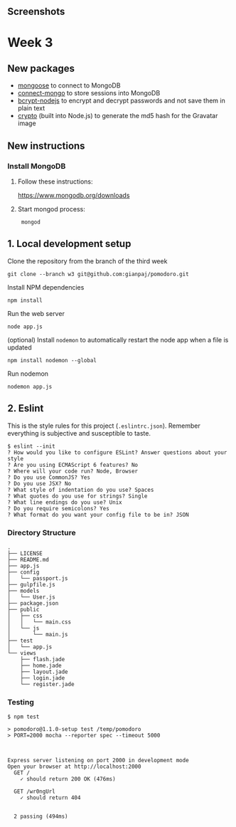 ## Screenshots



# Week 3

## New packages

- [mongoose](http://mongoosejs.com/docs/guide.html) to connect to MongoDB
- [connect-mongo](https://github.com/kcbanner/connect-mongo) to store sessions into MongoDB
- [bcrypt-nodejs](https://www.npmjs.com/package/bcrypt-nodejs) to encrypt and decrypt passwords and not save them in plain text
- [crypto](https://nodejs.org/api/crypto.html) (built into Node.js) to generate the md5 hash for the Gravatar image

## New instructions

### Install MongoDB

1. Follow these instructions:
  
    https://www.mongodb.org/downloads

2. Start mongod process:

        mongod

## 1. Local development setup

Clone the repository from the branch of the third week

    git clone --branch w3 git@github.com:gianpaj/pomodoro.git

Install NPM dependencies

    npm install

Run the web server

    node app.js

(optional) Install `nodemon` to automatically restart the node app when a file is updated

    npm install nodemon --global

Run nodemon

    nodemon app.js

## 2. Eslint

This is the style rules for this project (`.eslintrc.json`). Remember everything is subjective and susceptible to taste.

```
$ eslint --init
? How would you like to configure ESLint? Answer questions about your style
? Are you using ECMAScript 6 features? No
? Where will your code run? Node, Browser
? Do you use CommonJS? Yes
? Do you use JSX? No
? What style of indentation do you use? Spaces
? What quotes do you use for strings? Single
? What line endings do you use? Unix
? Do you require semicolons? Yes
? What format do you want your config file to be in? JSON
```

### Directory Structure
```
.
├── LICENSE
├── README.md
├── app.js
├── config
│   └── passport.js
├── gulpfile.js
├── models
│   └── User.js
├── package.json
├── public
│   ├── css
│   │   └── main.css
│   └── js
│       └── main.js
├── test
│   └── app.js
└── views
    ├── flash.jade
    ├── home.jade
    ├── layout.jade
    ├── login.jade
    └── register.jade
```

### Testing
```
$ npm test

> pomodoro@1.1.0-setup test /temp/pomodoro
> PORT=2000 mocha --reporter spec --timeout 5000



Express server listening on port 2000 in development mode
Open your browser at http://localhost:2000
  GET /
    ✓ should return 200 OK (476ms)

  GET /wr0ngUrl
    ✓ should return 404


  2 passing (494ms)
```
